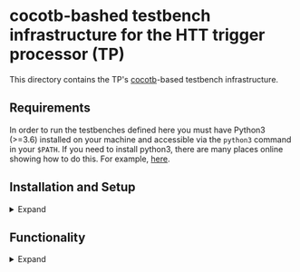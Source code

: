 # cocotb-bashed testbench infrastructure for the HTT trigger processor (TP)

This directory contains the TP's [cocotb](https://github.com/cocotb/cocotb)-based testbench
infrastructure.

## Requirements

In order to run the testbenches defined here you must have Python3 (>=3.6) installed
on your machine and accessible via the `python3` command in your `$PATH`.
If you need to install python3, there are many places online showing how to do this.
For example, [here](https://realpython.com/installing-python/).

## Installation and Setup
<details> <summary> Expand </summary>

If you have confirmed that you have `python3` on your machine, then the only
thing that you need to do to install all requirements for running the cocotb-based
testbenches is to run,
```bash
$ source setup_env.sh
(env) $
```
which will install all dependencies (cocotb, third-party packages, etc...). The installation
is handled by [pip](https://pypi.org/project/pip/) and [setuptools](https://pypi.org/project/setuptools/).
You can inspect [setup.py](setup.py) to see the package and installation configuration.

Once the above command completes succesfully, you will be in a python virtual environment
(indicated by the "`(env) $`" at your terminal command prompt instead of the usual "`$`").
If you are unfamiliar with the concept of virtual environments, see [here](https://docs.python.org/3/tutorial/venv.html)
or [here](https://realpython.com/python-virtual-environments-a-primer/).

To exit the virtual environment run,
```bash
(env) $ deactivate
$
```

To ensure that the testbench infrastructure has been installed properly, after sourcing
the `setup_env.sh` script as in the above you should have the command "`tb`" available to you in your
path (within the virtual environment). You should be able to print its help message to
the screen by running,
```bash
(env) $ tb -h
Usage: tb [OPTIONS] COMMAND [ARGS]...

  Top-level entrypoint into TP fw cocotb test-bench infrastructure.

Options:
  -h, --help  Show this message and exit.

Commands:
  check-config  Check/inspect a testbench's configuration (*.json) file.
  diff          Diff two *.evt files and test for differences.
  dump          Dump the contents of an *.evt file.
  list          List all available testbenches (and their tests).
  run           Setup and run cocotb-based testbenches.
  test-summary  Dump the test results *.json file.
```
If you see the above help message after running the top-level "`tb`" command then
you should be on your way to running the testbench infrastructure.

### The virtual environment is necessary for running the testbench
In order to return back to the virtual environment for the cocotb testbenches,
simply run,
```bash
$ source setup_env.sh
(env) $
```
Subsequent calls to this script will not attempt to re-install the package, but will only
initialize the virtual environment and ensure that the top-level entrypoint "`tb`" is accessible.

That is, **`setup_env.sh` must be sourced every time you return back to running the testbenches**.

### Fresh Installation / Re-installation
If you wish to make a clean installation, simply delete the `env/` directory created when you
ran `setup_env.sh` and re-run the installation procedure,
```bash
$ rm -rf env/
$ source setup_env.sh
(env) $ # everything is all fresh now
```

### Note:

If you do not have `pip`, this is because
you do not have `python3` (`pip` comes with `python3` by default). You must check that your
version of `pip` corresponds to your `python3` instance by running,
```bash
$ pip3 --version
pip 9.0.3 from /foo/bar/python3.6/site-packages (python 3.6)
$ python --version
Python 3.6.8 # looks good!
```
</details>

## Functionality
<details> <summary> Expand </summary>
Here each of the `tb` commands will be briefly described.
</details>